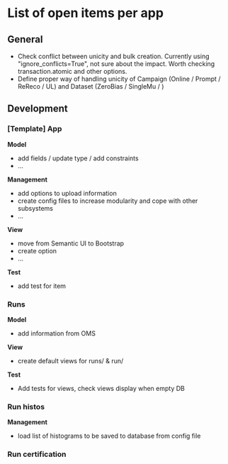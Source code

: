 # List of open items per app

## General

- Check conflict between unicity and bulk creation. Currently using "ignore_conflicts=True", not sure about the impact. Worth checking transaction.atomic and other options.
- Define proper way of handling unicity of Campaign (Online / Prompt / ReReco / UL) and Dataset (ZeroBias / SingleMu / )

## Development

### [Template] App

__Model__

- add fields / update type / add constraints
- ...

__Management__

- add options to upload information
- create config files to increase modularity and cope with other subsystems
- ...

__View__

- move from Semantic UI to Bootstrap
- create option
- ...

__Test__

- add test for item

### Runs

__Model__

- add information from OMS

__View__

- create default views for runs/ & run/<int>

__Test__

- Add tests for views, check views display when empty DB

### Run histos

__Management__

- load list of histograms to be saved to database from config file

### Run certification


